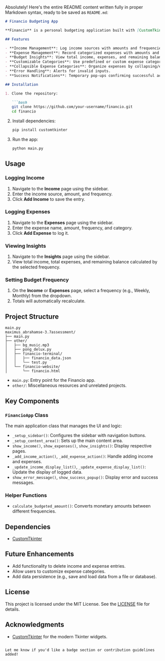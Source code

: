 Absolutely! Here's the entire README content written fully in proper Markdown syntax, ready to be saved as `README.md`:

```markdown
# Financio Budgeting App

**Financio** is a personal budgeting application built with [CustomTkinter](https://github.com/TomSchimansky/CustomTkinter). It allows users to track income and categorized expenses, view summaries, and gain insights based on a selected budget frequency.

## Features

- **Income Management**: Log income sources with amounts and frequencies.
- **Expense Management**: Record categorized expenses with amounts and frequencies.
- **Budget Insights**: View total income, expenses, and remaining balance based on a selected frequency.
- **Customizable Categories**: Use predefined or custom expense categories.
- **Collapsible Expense Categories**: Organize expenses by collapsing/expanding categories.
- **Error Handling**: Alerts for invalid inputs.
- **Success Notifications**: Temporary pop-ups confirming successful actions.

## Installation

1. Clone the repository:

   ```bash
   git clone https://github.com/your-username/financio.git
   cd financio
   ```

2. Install dependencies:

   ```bash
   pip install customtkinter
   ```

3. Run the app:

   ```bash
   python main.py
   ```

## Usage

### Logging Income

1. Navigate to the **Income** page using the sidebar.
2. Enter the income source, amount, and frequency.
3. Click **Add Income** to save the entry.

### Logging Expenses

1. Navigate to the **Expenses** page using the sidebar.
2. Enter the expense name, amount, frequency, and category.
3. Click **Add Expense** to log it.

### Viewing Insights

1. Navigate to the **Insights** page using the sidebar.
2. View total income, total expenses, and remaining balance calculated by the selected frequency.

### Setting Budget Frequency

1. On the **Income** or **Expenses** page, select a frequency (e.g., Weekly, Monthly) from the dropdown.
2. Totals will automatically recalculate.

## Project Structure

```
main.py
maximus_abrahamse-3.7assessment/
├── main.py
├── other/
│   ├── bg_music.mp3
│   ├── pong_delux.py
│   ├── financio-terminal/
│   │   ├── financio_data.json
│   │   └── test.py
│   └── financio-website/
│       └── financio.html
```

- `main.py`: Entry point for the Financio app.
- `other/`: Miscellaneous resources and unrelated projects.

## Key Components

### `FinancioApp` Class

The main application class that manages the UI and logic:

- `_setup_sidebar()`: Configures the sidebar with navigation buttons.
- `_setup_content_area()`: Sets up the main content area.
- `show_income()`, `show_expenses()`, `show_insights()`: Display respective pages.
- `_add_income_action()`, `_add_expense_action()`: Handle adding income and expenses.
- `_update_income_display_list()`, `_update_expense_display_list()`: Update the display of logged data.
- `show_error_message()`, `show_success_popup()`: Display error and success messages.

### Helper Functions

- `calculate_budgeted_amount()`: Converts monetary amounts between different frequencies.

## Dependencies

- [CustomTkinter](https://github.com/TomSchimansky/CustomTkinter)

## Future Enhancements

- Add functionality to delete income and expense entries.
- Allow users to customize expense categories.
- Add data persistence (e.g., save and load data from a file or database).

## License

This project is licensed under the MIT License. See the [LICENSE](LICENSE) file for details.

## Acknowledgments

- [CustomTkinter](https://github.com/TomSchimansky/CustomTkinter) for the modern Tkinter widgets.
```

Let me know if you'd like a badge section or contribution guidelines added!